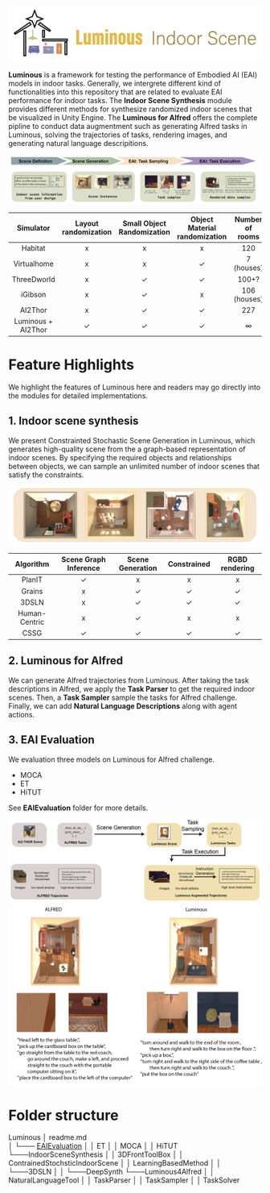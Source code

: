 ![logo](Documents/imgs/logo.png)

**Luminous** is a framework for testing the performance of Embodied AI (EAI) models in indoor tasks. Generally, we intergrete different kind of functionalities into this repository that are related to evaluate EAI performance for indoor tasks. The **Indoor Scene Synthesis** module provides different methods for synthesize randomized indoor scenes that be visualized in Unity Engine. The **Luminous for Alfred** offers the complete pipline to conduct data augmentment such as generating Alfred tasks in Luminous, solving the trajectories of tasks, rendering images, and generating natural language descripitions. 

![over](Documents/imgs/overview.png)

|   Simulator   | Layout randomization | Small Object Randomization | Object Material randomization  | Number of rooms | Number of objects |
|:-------------:|:---------------------:|:----------------:|:-----------:|:--------------:|:--------------:|
|     Habitat    |           x            |         x        |      x      |        120       |       1000+?        |
|     Virtualhome    |           x            |         x        |      ✓      |        7 (houses)       |       357        |
|     ThreeDworld    |           x            |         ✓        |      ✓      |        100+?       |       2500        |
|     iGibson    |           x            |         ✓        |      x       |        106 (houses)       |       1984        |
|     AI2Thor    |           x            |         ✓        |      ✓      |        227       |       2000        |
|     Luminous + AI2Thor    |           ✓             |         ✓        |      ✓      |        ∞       |       2000        |



# Feature Highlights
We highlight the features of Luminous here and readers may go directly into the modules for detailed implementations.

## 1. Indoor scene synthesis
We present Constrainted Stochastic Scene Generation in Luminous, which generates high-quality scene from the a graph-based representation of indoor scenes. By specifying the required objects and relationships between objects, we can sample an unlimited number of indoor scenes that satisfy the constraints.

![teaser](Documents/imgs/teaser.png)

|   Algorithm   | Scene Graph Inference | Scene Generation | Constrained | RGBD rendering |
|:-------------:|:---------------------:|:----------------:|:-----------:|:--------------:|
|     PlanIT    |           ✓           |         x        |      x      |        x       |
|     Grains    |           x           |         ✓        |      ✓      |        ✓       |
|     3DSLN     |           x           |         ✓         |     ✓        |      ✓          |
| Human-Centric |           x           |         ✓        |      x      |        x       |
|      CSSG     |           ✓           |         ✓        |      ✓      |        ✓       |


## 2. Luminous for Alfred

We can generate Alfred trajectories from Luminous. After taking the task descriptions in Alfred, we apply the **Task Parser** to get the required indoor scenes. Then, a **Task Sampler** sample the tasks for Alfred challenge. Finally, we can add **Natural Language Descriptions** along with agent actions.

## 3. EAI Evaluation

We evaluation three models on Luminous for Alfred challenge.

- MOCA
- ET
- HiTUT

See **EAIEvaluation** folder for more details.


![alfred](Documents/imgs/luminous4alfred.png)
![sample_alfred](Documents/imgs/sample_alfred.png)

# Folder structure

Luminous
│   readme.md   
│
└─── [EAIEvaluation](EAIEvaluation/readme.md)
│   │   ET
│   │   MOCA
│   │   HiTUT
└───IndoorSceneSynthesis
│   │   3DFrontToolBox
│   │   ContrainedStochsticIndoorScene
│   │   LearningBasedMethod
│   │   └───3DSLN
│   │   └───DeepSynth
└───Luminous4Alfred
│   │   NaturalLanguageTool
│   │   TaskParser
│   │   TaskSampler
│   │   TaskSolver
    
